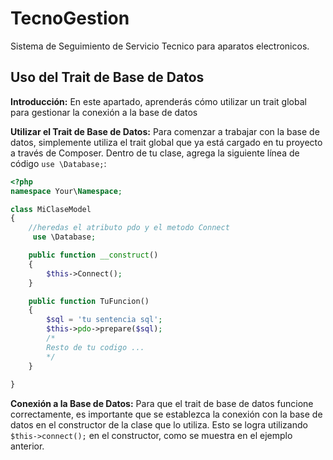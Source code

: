 # TecnoGestion

Sistema de Seguimiento de Servicio Tecnico para aparatos electronicos.

## Uso del Trait de Base de Datos

**Introducción:**
En este apartado, aprenderás cómo utilizar un trait global para gestionar la conexión a la base de datos

**Utilizar el Trait de Base de Datos:**
Para comenzar a trabajar con la base de datos, simplemente utiliza el trait global que ya está cargado en tu proyecto a través de Composer. Dentro de tu clase, agrega la siguiente línea de código `use \Database;`:

```php
<?php
namespace Your\Namespace;

class MiClaseModel
{
    //heredas el atributo pdo y el metodo Connect
     use \Database;

    public function __construct()
    {
        $this->Connect();
    }

    public function TuFuncion()
    {
        $sql = 'tu sentencia sql';
        $this->pdo->prepare($sql);
        /*
        Resto de tu codigo ...
        */
    }
    
}
```

**Conexión a la Base de Datos:**
Para que el trait de base de datos funcione correctamente, es importante que se establezca la conexión con la base de datos en el constructor de la clase que lo utiliza. Esto se logra utilizando `$this->connect();` en el constructor, como se muestra en el ejemplo anterior.

